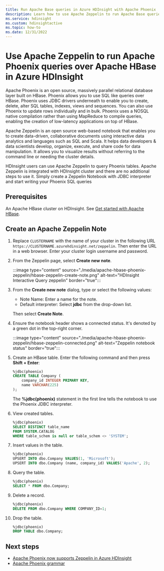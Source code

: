 ```yaml
---
title: Run Apache Base queries in Azure HDInsight with Apache Phoenix
description: Learn how to use Apache Zeppelin to run Apache Base queries with Phoenix.
ms.service: hdinsight
ms.custom: hdinsightactive
ms.topic: how-to
ms.date: 12/31/2022
---
```


# Use Apache Zeppelin to run Apache Phoenix queries over Apache HBase in Azure HDInsight

Apache Phoenix is an open source, massively parallel relational database layer built on HBase. Phoenix allows you to use SQL like queries over HBase. Phoenix uses JDBC drivers underneath to enable you to create, delete, alter SQL tables, indexes, views and sequences.  You can also use Phoenix to update rows individually and in bulk. Phoenix uses a NOSQL native compilation rather than using MapReduce to compile queries, enabling the creation of low-latency applications on top of HBase.

Apache Zeppelin is an open source web-based notebook that enables you to create data-driven, collaborative documents using interactive data analytics and languages such as SQL and Scala. It helps data developers & data scientists develop, organize, execute, and share code for data manipulation. It allows you to visualize results without referring to the command line or needing the cluster details.

HDInsight users can use Apache Zeppelin to query Phoenix tables. Apache Zeppelin is integrated with HDInsight cluster and there are no additional steps to use it. Simply create a Zeppelin Notebook with JDBC interpreter and start writing your Phoenix SQL queries

## Prerequisites

An Apache HBase cluster on HDInsight. See [Get started with Apache HBase](./apache-hbase-tutorial-get-started-linux.md).

## Create an Apache Zeppelin Note

1. Replace `CLUSTERNAME` with the name of your cluster in the following URL `https://CLUSTERNAME.azurehdinsight.net/zeppelin`. Then enter the URL in a web browser. Enter your cluster login username and password.

1. From the Zeppelin page, select **Create new note**.

   :::image type="content" source="./media/apache-hbase-phoenix-zeppelin/hbase-zeppelin-create-note.png" alt-text="HDInsight Interactive Query zeppelin" border="true":::

1. From the **Create new note** dialog, type or select the following values:

   - Note Name: Enter a name for the note.
   - Default interpreter: Select **jdbc** from the drop-down list.

   Then select **Create Note**.

1. Ensure the notebook header shows a connected status. It's denoted by a green dot in the top-right corner.

   :::image type="content" source="./media/apache-hbase-phoenix-zeppelin/hbase-zeppelin-connected.png" alt-text="Zeppelin notebook status" border="true":::

1. Create an HBase table. Enter the following command and then press **Shift + Enter**:

   ```sql
   %jdbc(phoenix)
   CREATE TABLE Company (
       company_id INTEGER PRIMARY KEY,
       name VARCHAR(225)
   );
   ```

   The **%jdbc(phoenix)** statement in the first line tells the notebook to use the Phoenix JDBC interpreter.

1. View created tables.

   ```sql
   %jdbc(phoenix)
   SELECT DISTINCT table_name
   FROM SYSTEM.CATALOG
   WHERE table_schem is null or table_schem <> 'SYSTEM';
   ```

1. Insert values in the table.

   ```sql
   %jdbc(phoenix)
   UPSERT INTO dbo.Company VALUES(1, 'Microsoft');
   UPSERT INTO dbo.Company (name, company_id) VALUES('Apache', 2);
   ```

1. Query the table.

   ```sql
   %jdbc(phoenix)
   SELECT * FROM dbo.Company;
   ```

1. Delete a record.

   ```sql
   %jdbc(phoenix)
   DELETE FROM dbo.Company WHERE COMPANY_ID=1;
   ```

1. Drop the table.

   ```sql
   %jdbc(phoenix)
   DROP TABLE dbo.Company;
   ```

## Next steps

- [Apache Phoenix now supports Zeppelin in Azure HDInsight](/archive/blogs/ashish/apache-phoenix-now-supports-zeppelin-in-azure-hdinsight)
- [Apache Phoenix grammar](https://phoenix.apache.org/language/index.html)
